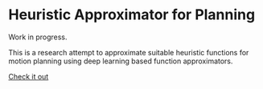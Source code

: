 # Heuristic Approximator for Planning

Work in progress.

This is a research attempt to approximate suitable heuristic functions for motion planning using deep learning based function approximators.

[Check it out](https://mybinder.org/v2/gh/SweeWarman/MotionHeuristicApproximator/HEAD?filepath=MapGenerator.ipynb)
